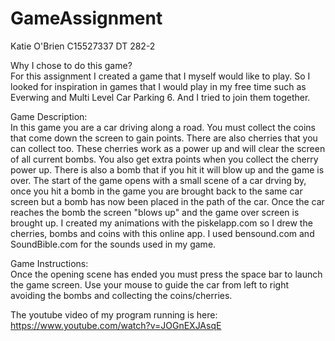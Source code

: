 # GameAssignment

Katie O'Brien 
C15527337
DT 282-2

Why I chose to do this game?                                                                                            
For this assignment I created a game that I myself would like to play. So I looked for inspiration in games that I would play
in my free time such as Everwing and Multi Level Car Parking 6. And I tried to join them together.

Game Description:                                                                                             
In this game you are a car driving along a road. You must collect the coins that come down the screen to gain points. There
are also cherries that you can collect too. These cherries work as a power up and will clear the screen of all current bombs. 
You also get extra points when you collect the cherry power up. There is also a bomb that if you hit it will blow up and the 
game is over.
The start of the game opens with a small scene of a car drving by, once you hit a bomb in the game you are brought back to 
the same car screen but a bomb has now been placed in the path of the car. Once the car reaches the bomb the screen "blows up" 
and the game over screen is brought up.
I created my animations with the piskelapp.com so I drew the cherries, bombs and coins with this online app.
I used bensound.com and SoundBible.com for the sounds used in my game.

Game Instructions:                                                                                             
Once the opening scene has ended you must press the space bar to launch the game screen. 
Use your mouse to guide the car from left to right avoiding the bombs and collecting the coins/cherries.

The youtube video of my program running is here: https://www.youtube.com/watch?v=JOGnEXJAsqE

